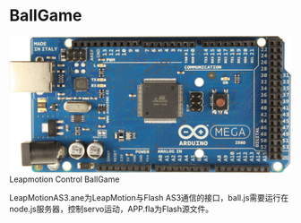 BallGame
=========
![image](https://github.com/jiaoxu/BallGame/blob/master/screenshot.jpg)
Leapmotion Control BallGame

LeapMotionAS3.ane为LeapMotion与Flash AS3通信的接口，ball.js需要运行在node.js服务器，控制servo运动，APP.fla为Flash源文件。
